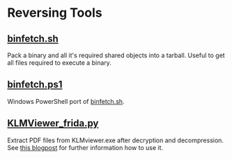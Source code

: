 # Reversing Tools

## [binfetch.sh](binfetch.sh)

Pack a binary and all it's required shared objects into a tarball. Useful to get all files required to execute a binary.

## [binfetch.ps1](binfetch.ps1)

Windows PowerShell port of [binfetch.sh](binfetch.sh).

## [KLMViewer_frida.py](KLMViewer_frida.py)

Extract PDF files from KLMviewer.exe after decryption and decompression. See [this blogpost](https://insinuator.net/2018/11/dumping-decrypted-documents-from-a-north-korean-pdf-reader/) for further information how to use it.